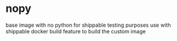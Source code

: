 # nopy
base image with no python for shippable testing purposes
use with shippable docker build feature to build the custom image
